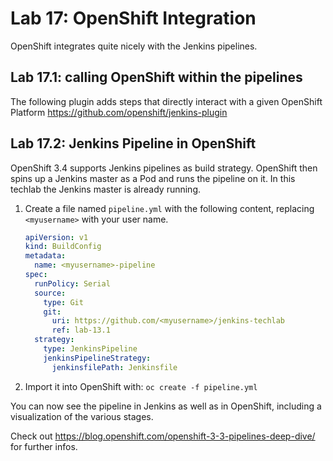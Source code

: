 Lab 17: OpenShift Integration
============================

OpenShift integrates quite nicely with the Jenkins pipelines.

Lab 17.1: calling OpenShift within the pipelines
-----------------------------------------------

The following plugin adds steps that directly interact with a given OpenShift Platform  https://github.com/openshift/jenkins-plugin


Lab 17.2: Jenkins Pipeline in OpenShift
--------------------------------------

OpenShift 3.4 supports Jenkins pipelines as build strategy. OpenShift then spins up a Jenkins master as a Pod and runs the pipeline on it.
In this techlab the Jenkins master is already running.

1. Create a file named ``pipeline.yml`` with the following content, replacing ``<myusername>`` with your user name.

    ```yaml
    apiVersion: v1
    kind: BuildConfig
    metadata:
      name: <myusername>-pipeline
    spec:
      runPolicy: Serial
      source:
        type: Git
        git:
          uri: https://github.com/<myusername>/jenkins-techlab
          ref: lab-13.1
      strategy:
        type: JenkinsPipeline
        jenkinsPipelineStrategy:
          jenkinsfilePath: Jenkinsfile
    ```

2. Import it into OpenShift with: ``oc create -f pipeline.yml``

You can now see the pipeline in Jenkins as well as in OpenShift, including a visualization of the various stages.

Check out https://blog.openshift.com/openshift-3-3-pipelines-deep-dive/ for further infos.
